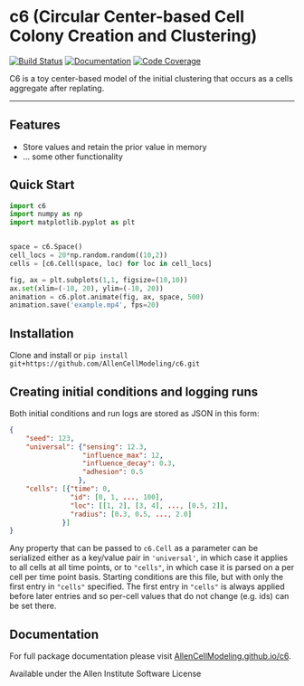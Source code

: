 # c6 (Circular Center-based Cell Colony Creation and Clustering)

[![Build Status](https://github.com/AllenCellModeling/c6/workflows/Build%20Master/badge.svg)](https://github.com/AllenCellModeling/c6/actions)
[![Documentation](https://github.com/AllenCellModeling/c6/workflows/Documentation/badge.svg)](https://AllenCellModeling.github.io/c6)
[![Code Coverage](https://codecov.io/gh/AllenCellModeling/c6/branch/master/graph/badge.svg)](https://codecov.io/gh/AllenCellModeling/c6)

C6 is a toy center-based model of the initial clustering that occurs as a cells aggregate after replating. 

---

## Features
* Store values and retain the prior value in memory
* ... some other functionality

## Quick Start
```python
import c6
import numpy as np
import matplotlib.pyplot as plt


space = c6.Space()
cell_locs = 20*np.random.random((10,2))
cells = [c6.Cell(space, loc) for loc in cell_locs]

fig, ax = plt.subplots(1,1, figsize=(10,10))
ax.set(xlim=(-10, 20), ylim=(-10, 20))
animation = c6.plot.animate(fig, ax, space, 500)
animation.save('example.mp4', fps=20)
```

## Installation

Clone and install or `pip install git+https://github.com/AllenCellModeling/c6.git`

## Creating initial conditions and logging runs

Both initial conditions and run logs are stored as JSON in this form:

```json
{
    "seed": 123,
    "universal": {"sensing": 12.3,
                  "influence_max": 12,
                  "influence_decay": 0.3,
                  "adhesion": 0.5
                 },
    "cells": [{"time": 0,
               "id": [0, 1, ..., 100],
               "loc": [[1, 2], [3, 4], ..., [0.5, 2]],
               "radius": [0.3, 0.5, ..., 2.0]
             }]
}
```

Any property that can be passed to `c6.Cell` as a parameter can be serialized either as a key/value pair in `'universal'`, in which case it applies to all cells at all time points, or to `"cells"`, in which case it is parsed on a per cell per time point basis. Starting conditions are this file, but with only the first entry in `"cells"` specified. The first entry in `"cells"` is always applied before later entries and so per-cell values that do not change (e.g. ids) can be set there. 


## Documentation
For full package documentation please visit [AllenCellModeling.github.io/c6](https://AllenCellModeling.github.io/c6).

Available under the Allen Institute Software License
